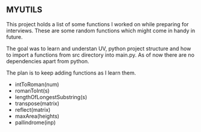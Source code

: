 ## MYUTILS

This project holds a list of some functions I worked on while preparing for interviews. These are some random functions which might come in handy in future.

The goal was to learn and understan UV, python project structure and how to import a functions from src directory into main.py. As of now there are no dependencies apart from python.

The plan is to keep adding functions as I learn them.

- intToRoman(num)
- romanToInt(s)
- lengthOfLongestSubstring(s)
- transpose(matrix)
- reflect(matrix)
- maxArea(heights)
- pallindrome(inp)

